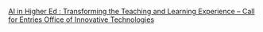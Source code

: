 [AI in Higher Ed : Transforming the Teaching and Learning Experience – Call for Entries   Office of Innovative Technologies](https://qi.tc/qi/116970)